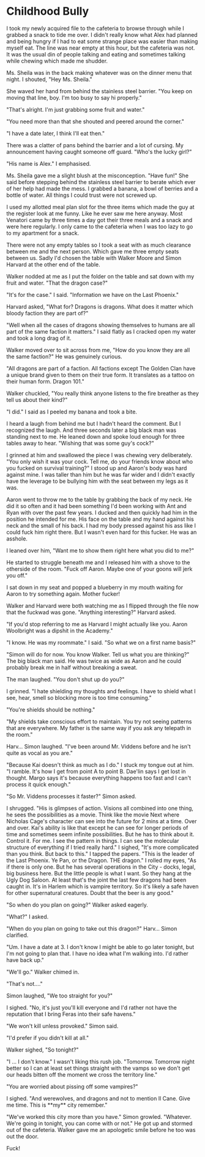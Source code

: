 #  Childhood Bully

I took my newly acquired file to the cafeteria to browse through while I grabbed
a snack to tide me over. I didn't really know what Alex had planned and being
hungry if I had to eat some strange place was easier than making myself eat. The
line was near empty at this hour, but the cafeteria was not. It was the usual
din of people talking and eating and sometimes talking while chewing which made
me shudder.

Ms. Sheila was in the back making whatever was on the dinner menu that night. I
shouted, "Hey Ms. Sheila."

She waved her hand from behind the stainless steel barrier. "You keep on moving
that line, boy. I'm too busy to say hi properly."

"That's alright. I'm just grabbing some fruit and water."

"You need more than that she shouted and peered around the corner."

"I have a date later, I think I'll eat then."

There was a clatter of pans behind the barrier and a lot of cursing. My
announcement having caught someone off guard. "Who's the lucky girl?"

"His name is Alex." I emphasised.

Ms. Sheila gave me a slight blush at the misconception. "Have fun!" She said
before stepping behind the stainless steel barrier to berate which ever of her
help had made the mess. I grabbed a banana, a bowl of berries and a bottle of
water. All things I could trust were not screwed up.

I used my allotted meal plan slot for the three items which made the guy at the
register look at me funny. Like he ever saw me here anyway. Most Venatori came
by three times a day got their three meals and a snack and were here regularly.
I only came to the cafeteria when I was too lazy to go to my apartment for a
snack.

There were not any empty tables so I took a seat with as much clearance between
me and the next person. Which gave me three empty seats between us. Sadly I'd
chosen the table with Walker Moore and Simon Harvard at the other end of the
table.

Walker nodded at me as I put the folder on the table and sat down with my fruit
and water. "That the dragon case?"

"It's for the case." I said. "Information we have on the Last Phoenix."

Harvard asked, "What for? Dragons is dragons. What does it matter which bloody
faction they are part of?"

"Well when all the cases of dragons showing themselves to humans are all part of
the same faction it matters." I said flatly as I cracked open my water and took
a long drag of it.

Walker moved over to sit across from me, "How do you know they are all the same
faction?" He was genuinely curious.

"All dragons are part of a faction. All factions except The Golden Clan have a
unique brand given to them on their true form. It translates as a tattoo on
their human form. Dragon 101."

Walker chuckled, "You really think anyone listens to the fire breather as they
tell us about their kind?"

"I did." I said as I peeled my banana and took a bite.

I heard a laugh from behind me but I hadn't heard the comment. But I recognized
the laugh. And three seconds later a big black man was standing next to me. He
leaned down and spoke loud enough for three tables away to hear. "Wishing that
was some guy's cock?"

I grinned at him and swallowed the piece I was chewing very deliberately. "You
only wish it was your cock. Tell me, do your friends know about who you fucked
on survival training?" I stood up and Aaron's body was hard against mine. I was
taller than him but he was far wider and I didn't exactly have the leverage to
be bullying him with the seat between my legs as it was.

Aaron went to throw me to the table by grabbing the back of my neck. He did it
so often and it had been something I'd been working with Ant and Ryan with over
the past few years. I ducked and then quickly had him in the position he
intended for me. His face on the table and my hand against his neck and the
small of his back. I had my body pressed against his ass like I could fuck him
right there. But I wasn't even hard for this fucker. He was an asshole.

I leaned over him, "Want me to show them right here what you did to me?"

He started to struggle beneath me and I released him with a shove to the
otherside of the room. "Fuck off Aaron. Maybe one of your goons will jerk you
off."

I sat down in my seat and popped a blueberry in my mouth waiting for Aaron to
try something again. Mother fucker!

Walker and Harvard were both watching me as I flipped through the file now that
the fuckwad was gone. "Anything interesting?" Harvard asked.

"If you'd stop referring to me as Harvard I might actually like you. Aaron
Woolbright was a dipshit in the Academy."

"I know. He was my roommate." I said. "So what we on a first name basis?"

"Simon will do for now. You know Walker. Tell us what you are thinking?" The big
black man said. He was twice as wide as Aaron and he could probably break me in
half without breaking a sweat.

The man laughed. "You don't shut up do you?"

I grinned. "I hate shielding my thoughts and feelings. I have to shield what I
see, hear, smell so blocking more is too time consuming."

"You're shields should be nothing."

"My shields take conscious effort to maintain. You try not seeing patterns that
are everywhere. My father is the same way if you ask any telepath in the room."

Harv… Simon laughed. "I've been around Mr. Viddens before and he isn't quite as
vocal as you are."

"Because Kai doesn't think as much as I do." I stuck my tongue out at him. "I
ramble. It's how I get from point A to point B. Dae'lin says I get lost in
thought. Margo says it's because everything happens too fast and I can't process
it quick enough."

"So Mr. Viddens processes it faster?" Simon asked.

I shrugged. "His is glimpses of action. Visions all combined into one thing, he
sees the possibilities as a movie. Think like the movie Next where Nicholas
Cage's character can see into the future for 2 mins at a time. Over and over.
Kai's ability is like that except he can see for longer periods of time and
sometimes seem infinite possibilities. But he has to think about it. Control it.
For me. I see the pattern in things. I can see the molecular structure of
everything if I tried really hard." I sighed, "It's more complicated than you
think. But back to this." I tapped the papers. "This is the leader of the Last
Phoenix. Ye Pan, or the Dragon. THE dragon." I rolled my eyes, "As if there is
only one. But he has several operations in the City - docks, legal, big business
here. But the little people is what I want. So they hang at the Ugly Dog Saloon.
At least that's the joint the last few dragons had been caught in. It's in
Harlem which is vampire territory. So it's likely a safe haven for other
supernatural creatures. Doubt that the beer is any good."

"So when do you plan on going?" Walker asked eagerly.

"What?" I asked.

"When do you plan on going to take out this dragon?" Harv… Simon clarified.

"Um. I have a date at 3. I don't know I might be able to go later tonight, but
I'm not going to plan that. I have no idea what I'm walking into. I'd rather
have back up."

"We'll go." Walker chimed in.

"That's not…."

Simon laughed, "We too straight for you?"

I sighed. "No, it's just you'll kill everyone and I'd rather not have the
reputation that I bring Feras into their safe havens."

"We won't kill unless provoked." Simon said.

"I'd prefer if you didn't kill at all."

Walker sighed, "So tonight?"

"I … I don't know." I wasn't liking this rush job. "Tomorrow. Tomorrow night
better so I can at least set things straight with the vamps so we don't get our
heads bitten off the moment we cross the territory line."

"You are worried about pissing off some vampires?"

I sighed. "And werewolves, and dragons and not to mention Il Cane. Give me time.
This is \*\*my\*\* city remember."

"We've worked this city more than you have." Simon growled. "Whatever. We're
going in tonight, you can come with or not." He got up and stormed out of the
cafeteria. Walker gave me an apologetic smile before he too was out the door.

Fuck!

